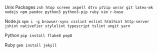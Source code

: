Unix Packages
`zsh htop screen aspell dtrx p7zip unrar git latex-mk nodejs npm pandoc python3 python3-pip ruby vim r-base`


Node.js
`npm i -g browser-sync csslint eslint htmlhint http-server jshint nativefier stylelint typescript tslint ungit yarn`


Python
`pip install flake8 pep8`


Ruby
`gem install jekyll`
